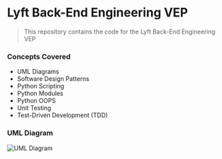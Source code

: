 # Lyft Back-End Engineering VEP

> This repository contains the code for the Lyft Back-End Engineering VEP

### Concepts Covered

- UML Diagrams
- Software Design Patterns
- Python Scripting
- Python Modules
- Python OOPS
- Unit Testing
- Test-Driven Development (TDD)

### UML Diagram

![UML Diagram](./assets/uml.png)
